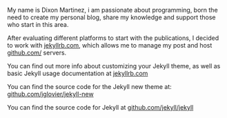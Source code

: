My name is Dixon Martinez, i am passionate about programming, born the need to create my personal blog, share my knowledge and support those who start in this area.

After evaluating different platforms to start with the publications, I decided to work with [jekyllrb.com](http://jekyllrb.com/), which allows me to manage my post and host [github.com/](https://github.com/) servers.

You can find out more info about customizing your Jekyll theme, as well as basic Jekyll usage documentation at [jekyllrb.com](http://jekyllrb.com/)

You can find the source code for the Jekyll new theme at: [github.com/jglovier/jekyll-new](https://github.com/jglovier/jekyll-new)

You can find the source code for Jekyll at [github.com/jekyll/jekyll](https://github.com/jekyll/jekyll)
